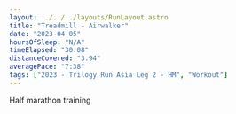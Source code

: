 ```yaml
---
layout: ../../../layouts/RunLayout.astro
title: "Treadmill - Airwalker"
date: "2023-04-05"
hoursOfSleep: "N/A"
timeElapsed: "30:08"
distanceCovered: "3.94"
averagePace: "7:38"
tags: ["2023 - Trilogy Run Asia Leg 2 - HM", "Workout"]
---
```


Half marathon training
